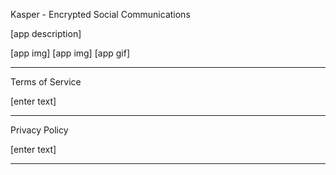 Kasper - Encrypted Social Communications

[app description]

[app img] [app img] [app gif]

-----------------------------------------------------------------------------------------------------------

Terms of Service

[enter text]

-----------------------------------------------------------------------------------------------------------

Privacy Policy

[enter text]

-----------------------------------------------------------------------------------------------------------
